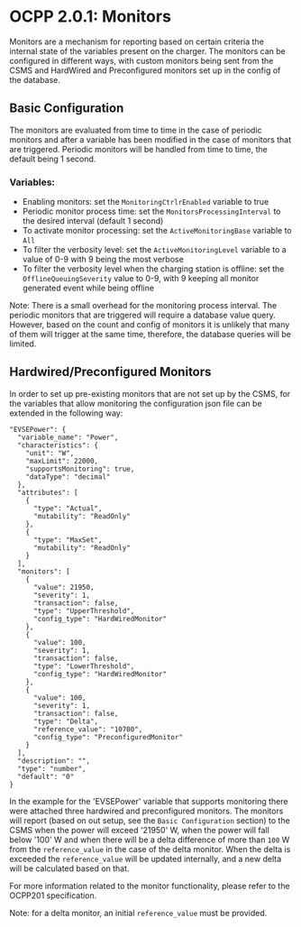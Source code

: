 # OCPP 2.0.1: Monitors

Monitors are a mechanism for reporting based on certain criteria the internal state of the variables present on the charger. The monitors can be configured in different ways, with custom monitors being sent from the CSMS and HardWired and Preconfigured monitors set up in the config of the database.


## Basic Configuration

The monitors are evaluated from time to time in the case of periodic monitors and after a variable has been modified in the case of monitors that are triggered. Periodic monitors will be handled from time to time, the default being 1 second.

### Variables:
- Enabling monitors: set the `MonitoringCtrlrEnabled` variable to true
- Periodic monitor process time: set the `MonitorsProcessingInterval` to the desired interval (default 1 second)
- To activate monitor processing: set the `ActiveMonitoringBase` variable to `All`
- To filter the verbosity level: set the `ActiveMonitoringLevel` variable to a value of 0-9 with 9 being the most verbose
- To filter the verbosity level when the charging station is offline: set the `OfflineQueuingSeverity` value to 0-9, with 9 keeping all monitor generated event while being offline

Note: There is a small overhead for the monitoring process interval. The periodic monitors that are triggered will require a database value query. However, based on the count and config of monitors it is unlikely that many of them will trigger at the same time, therefore, the database queries will be limited.

## Hardwired/Preconfigured Monitors

In order to set up pre-existing monitors that are not set up by the CSMS, for the variables that allow monitoring the configuration json file can be extended in the following way:

```
"EVSEPower": {
  "variable_name": "Power",
  "characteristics": {
    "unit": "W",
    "maxLimit": 22000,
    "supportsMonitoring": true,
    "dataType": "decimal"
  },
  "attributes": [
    {
      "type": "Actual",
      "mutability": "ReadOnly"
    },
    {
      "type": "MaxSet",
      "mutability": "ReadOnly"
    }
  ],
  "monitors": [
    {
      "value": 21950,
      "severity": 1,
      "transaction": false,
      "type": "UpperThreshold",
      "config_type": "HardWiredMonitor"
    },
    {
      "value": 100,
      "severity": 1,
      "transaction": false,
      "type": "LowerThreshold",
      "config_type": "HardWiredMonitor"
    },
    {
      "value": 100,
      "severity": 1,
      "transaction": false,
      "type": "Delta",
      "reference_value": "10700",
      "config_type": "PreconfiguredMonitor"
    }
  ],
  "description": "",
  "type": "number",
  "default": "0"
}
```

In the example for the 'EVSEPower' variable that supports monitoring there were attached three hardwired and preconfigured monitors. The monitors will report (based on out setup, see the `Basic Configuration` section) to the CSMS when the power will exceed '21950' W, when the power will fall below '100' W and when there will be a delta difference of more than `100` W from the `reference_value` in the case of the delta monitor. When the delta is exceeded the `reference_value` will be updated internally, and a new delta will be calculated based on that.

For more information related to the monitor functionality, please refer to the OCPP201 specification.

Note: for a delta monitor, an initial `reference_value` must be provided.